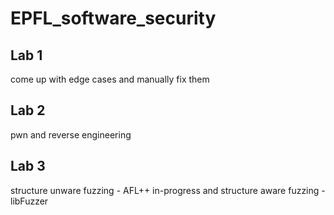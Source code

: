 # EPFL_software_security
## Lab 1
come up with edge cases and manually fix them

## Lab 2
pwn and reverse engineering

## Lab 3
structure unware fuzzing - AFL++
in-progress and structure aware fuzzing - libFuzzer
